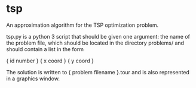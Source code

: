 # tsp

An approximation algorithm for the TSP optimization problem.

tsp.py is a python 3 script that should be given one argument: the name of the problem file, which should be located in the directory problems/ and should contain a list in the form 

{ id number }   { x coord }   { y coord }

The solution is written to { problem filename }.tour and is also represented in a graphics window.

